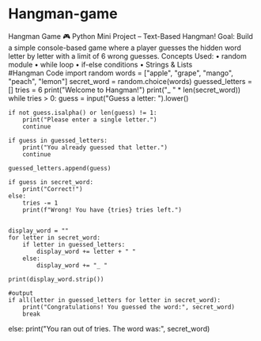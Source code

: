 # Hangman-game
Hangman Game 🎮  Python Mini Project – Text-Based Hangman!  Goal: Build a simple console-based game where a player guesses the hidden word letter by letter with a limit of 6 wrong guesses.  Concepts Used: • random module • while loop • if-else conditions • Strings &amp; Lists  
#Hangman Code
import random
words = ["apple", "grape", "mango", "peach", "lemon"]
secret_word = random.choice(words)
guessed_letters = []
tries = 6
print("Welcome to Hangman!")
print("_ " * len(secret_word))
while tries > 0:
    guess = input("Guess a letter: ").lower()

    if not guess.isalpha() or len(guess) != 1:
        print("Please enter a single letter.")
        continue

    if guess in guessed_letters:
        print("You already guessed that letter.")
        continue

    guessed_letters.append(guess)

    if guess in secret_word:
        print("Correct!")
    else:
        tries -= 1
        print(f"Wrong! You have {tries} tries left.")

   
    display_word = ""
    for letter in secret_word:
        if letter in guessed_letters:
            display_word += letter + " "
        else:
            display_word += "_ "

    print(display_word.strip())

    #output
    if all(letter in guessed_letters for letter in secret_word):
        print("Congratulations! You guessed the word:", secret_word)
        break
else:
    print("You ran out of tries. The word was:", secret_word)
    
